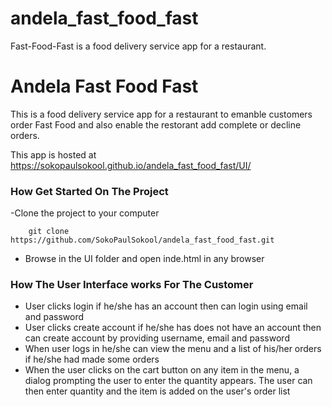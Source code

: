 # andela_fast_food_fast

Fast-Food-Fast is a food delivery service app for a restaurant.

# Andela Fast Food Fast

This is a food delivery service app for a restaurant to emanble customers order Fast Food and also enable the restorant add complete or decline orders.

This app is hosted at https://sokopaulsokool.github.io/andela_fast_food_fast/UI/

### How Get Started On The Project

-Clone the project to your computer

```
    git clone https://github.com/SokoPaulSokool/andela_fast_food_fast.git
```

- Browse in the UI folder and open inde.html in any browser

### How The User Interface works For The Customer

- User clicks login if he/she has an account then can login using email and password
- User clicks create account if he/she has does not have an account then can create account by providing username, email and password
- When user logs in he/she can view the menu and a list of his/her orders if he/she had made some orders
- When the user clicks on the cart button on any item in the menu, a dialog prompting the user to enter the quantity appears. The user can then enter quantity and the item is added on the user's order list
